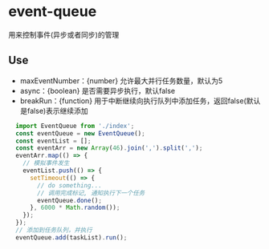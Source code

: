 # event-queue

用来控制事件(异步或者同步)的管理

## Use

- maxEventNumber：{number} 允许最大并行任务数量，默认为5
- async：{boolean} 是否需要异步执行，默认false
- breakRun：{function} 用于中断继续向执行队列中添加任务，返回false(默认是false)表示继续添加

```javascript
  import EventQueue from './index';
  const eventQueue = new EventQueue();
  const eventList = [];
  const eventArr = new Array(46).join(',').split(',');
  eventArr.map(() => {
    // 模拟事件发生
    eventList.push(() => {
      setTimeout(() => {
        // do something...
        // 调用完成标记, 通知执行下一个任务
        eventQueue.done();
      }, 6000 * Math.random());
    });
  });
  // 添加到任务队列，并执行
  eventQueue.add(taskList).run();
```